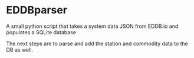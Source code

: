 # EDDBparser
A small python script that takes a system data JSON from EDDB.io and populates a SQLite database

The next steps are to parse and add the station and commodity data to the DB as well.
